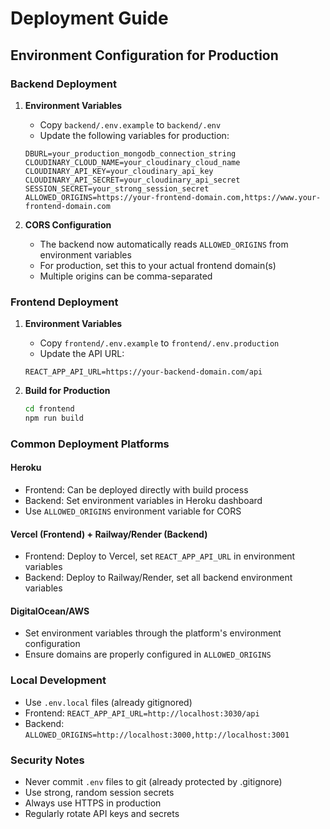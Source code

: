 # Deployment Guide

## Environment Configuration for Production

### Backend Deployment

1. **Environment Variables**

   - Copy `backend/.env.example` to `backend/.env`
   - Update the following variables for production:

   ```
   DBURL=your_production_mongodb_connection_string
   CLOUDINARY_CLOUD_NAME=your_cloudinary_cloud_name
   CLOUDINARY_API_KEY=your_cloudinary_api_key
   CLOUDINARY_API_SECRET=your_cloudinary_api_secret
   SESSION_SECRET=your_strong_session_secret
   ALLOWED_ORIGINS=https://your-frontend-domain.com,https://www.your-frontend-domain.com
   ```

2. **CORS Configuration**
   - The backend now automatically reads `ALLOWED_ORIGINS` from environment variables
   - For production, set this to your actual frontend domain(s)
   - Multiple origins can be comma-separated

### Frontend Deployment

1. **Environment Variables**

   - Copy `frontend/.env.example` to `frontend/.env.production`
   - Update the API URL:

   ```
   REACT_APP_API_URL=https://your-backend-domain.com/api
   ```

2. **Build for Production**
   ```bash
   cd frontend
   npm run build
   ```

### Common Deployment Platforms

#### Heroku

- Frontend: Can be deployed directly with build process
- Backend: Set environment variables in Heroku dashboard
- Use `ALLOWED_ORIGINS` environment variable for CORS

#### Vercel (Frontend) + Railway/Render (Backend)

- Frontend: Deploy to Vercel, set `REACT_APP_API_URL` in environment variables
- Backend: Deploy to Railway/Render, set all backend environment variables

#### DigitalOcean/AWS

- Set environment variables through the platform's environment configuration
- Ensure domains are properly configured in `ALLOWED_ORIGINS`

### Local Development

- Use `.env.local` files (already gitignored)
- Frontend: `REACT_APP_API_URL=http://localhost:3030/api`
- Backend: `ALLOWED_ORIGINS=http://localhost:3000,http://localhost:3001`

### Security Notes

- Never commit `.env` files to git (already protected by .gitignore)
- Use strong, random session secrets
- Always use HTTPS in production
- Regularly rotate API keys and secrets
